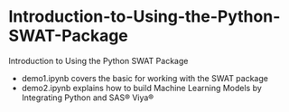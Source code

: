 # Introduction-to-Using-the-Python-SWAT-Package
Introduction to Using the Python SWAT Package

- demo1.ipynb covers the basic for working with the SWAT package
- demo2.ipynb explains how to build Machine Learning Models by Integrating Python and SAS® Viya®
